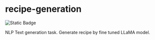 # recipe-generation
![Static Badge](https://img.shields.io/badge/under%20implementation-orange?style=for-the-badge)

NLP Text generation task. Generate recipe by fine tuned LLaMA model. 
